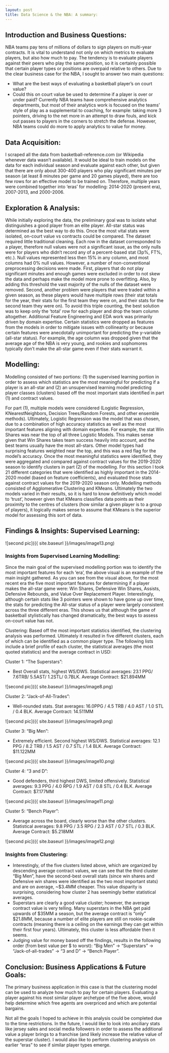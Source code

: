 ```yaml
---
layout: post
title: Data Science & the NBA: A summary: 
---
```


## Introduction and Business Questions:

NBA teams pay tens of millions of dollars to sign players on multi-year contracts. It is vital to understand not only on which metrics to evaluate players, but also how much to pay. The tendency is to evaluate players against their peers who play the same position, so it is certainly possible that certain player types or positions are overpaid relative to others.
Due to the clear business case for the NBA, I sought to answer two main questions:
- What are the best ways of evaluating a basketball player’s on court value?
- Could this on court value be used to determine if a player is over or under paid?
Currently NBA teams have comprehensive analytics departments, but most of their analytics work is focused on the teams’ style of play as a supplemental to coaching, for example: taking more 3 pointers, driving to the net more in an attempt to draw fouls, and kick out passes to players in the corners to stretch the defense. However, NBA teams could do more to apply analytics to value for money.

## Data Acquisition:

I scraped all the data from basketball-reference.com (or Wikipedia whenever data wasn’t available). It would be ideal to train models on the data for each individual season and evaluate against each other, but given that there are only about 300-400 players who play significant minutes per season (at least 8 minutes per game and 20 games played), there are too few rows for an effective model to be trained on. Therefore, multiple years were combined together into ‘eras’ for modelling: 2014-2020 (present era), 2007-2013, and 2000-2006.

## Exploration & Analysis:

While initially exploring the data, the preliminary goal was to isolate what distinguishes a good player from an elite player. All-star status was determined as the best way to do this. Once the most vital stats were isolated, on-court value vs contracts could be compared.
The dataset required little traditional cleaning. Each row in the dataset corresponded to a player, therefore null values were not a significant issue, as the only nulls were for players who didn’t record any of a percent-based stat (3p%, FT%, etc.). Null values represented less then 15% in any column, and most columns had 0% null values.
However, a number of non-conventional preprocessing decisions were made. First, players that do not play significant minutes and enough games were excluded in order to not skew the data and perhaps make the model more prone to overfitting. Also, by adding this threshold the vast majority of the nulls of the dataset were removed.
Second, another problem were players that were traded within a given season, as these players would have multiple rows (their stat totals for the year, their stats for the first team they were on, and their stats for the second team they were on). To avoid this triple counting, the best solution was to keep only the ‘total’ row for each player and drop the team column altogether.
Additional Feature Engineering and EDA work was primarily driven by domain expertise. Certain statistics were dropped as features from the models in order to mitigate issues with collinearity or because certain features were anecdotally unimportant for predicting the y-variable (all-star status). For example, the age column was dropped given that the average age of the NBA is very young, and rookies and sophomores typically don’t make the all-star game even if their stats warrant it.

## Modelling:

Modelling consisted of two portions: (1) the supervised learning portion in order to assess which statistics are the most meaningful for predicting if a player is an all-star and (2) an unsupervised learning model predicting player classes (clusters) based off the most important stats identified in part (1) and contract values.

For part (1), multiple models were considered (Logistic Regression, KNearestNeighbors, Decision Trees/Random Forests, and other ensemble methods). Ultimately, Logistic Regression was the model that was chosen, due to a combination of high accuracy statistics as well as the most important features aligning with domain expertise. For example, the stat Win Shares was near the top of all three Logistic Models. This makes sense given that Win Shares takes team success heavily into account, and the best teams usually have the most all-stars. Other model types had surprising features weighted near the top, and this was a red flag for the model’s accuracy.
Once the most meaningful statistics were identified, they were aggregated and compared against contract values for the 2019-2020 season to identify clusters in part (2) of the modelling. For this section I took 21 different categories that were identified as highly important in the 2014-2020 model (based on feature coefficients), and evaluated those stats against contract values for the 2019-2020 season only. Modelling methods consisted of Agglomerative Clustering and KMeans. Ultimately the two models varied in their results, so it is hard to know definitively which model to ‘trust’, however given that KMeans classifies data points as their proximity to the centres of clusters (how similar a given player is to a group of players), it logically makes sense to assume that KMeans is the superior model for assessing this sort of data.

## Findings & Insights: Supervised Learning:

![second pic]({{ site.baseurl }}/images/image13.png)

### Insights from Supervised Learning Modelling:
Since the main goal of the supervised modelling portion was to identify the most important features for each ‘era’, the above visual is an example of the main insight gathered. As you can see from the visual above, for the most recent era the five most important features for determining if a player makes the all-star game were: Win Shares, Defensive Win Shares, Assists, Defensive Rebounds, and Value Over Replacement Player.
Interestingly, although certain stats like 3 pointers were shown to have gone up over time, the stats for predicting the All-star status of a player were largely consistent across the three different eras. This shows us that although the game of basketball stylistically has changed dramatically, the best ways to assess on-court value has not.
 
Clustering:
Based off the most important statistics identified, the clustering analysis was performed. Ultimately it resulted in five different clusters, each of which can be identified as a common player type. The following lists include a brief profile of each cluster, the statistical averages (the most quoted statistics) and the average contract in USD:

Cluster 1: “The Superstars”:
- Best Overall stats, highest WS/DWS. Statistical averages: 23.1 PPG/ 7.6TRB/ 5.5AST/ 1.2STL/ 0.7BLK.
Average Contract: $21.894MM

![second pic]({{ site.baseurl }}/images/image8.png)

Cluster 2: “Jack-of-All-Trades”:
- Well-rounded stats. Stat averages: 16.0PPG / 4.5 TRB / 4.0 AST / 1.0 STL / 0.4 BLK. Average Contract:
14.511MM

![second pic]({{ site.baseurl }}/images/image9.png)

Cluster 3: “Big Men”:
- Extremely efficient. Second highest WS/DWS. Statistical averages: 12.1 PPG / 8.2 TRB / 1.5 AST / 0.7
STL / 1.4 BLK. Average Contract: $11.122MM

![second pic]({{ site.baseurl }}/images/image10.png)

Cluster 4: “3 and D”:
- Good defenders, third highest DWS, limited offensively. Statistical averages: 9.3 PPG / 4.0 RPG / 1.9
AST / 0.8 STL / 0.4 BLK. Average Contract: $7.177MM

![second pic]({{ site.baseurl }}/images/image11.png)

Cluster 5: “Bench Player”:
- Average across the board, clearly worse than the other clusters. Statistical averages: 9.8 PPG / 3.5
RPG / 2.3 AST / 0.7 STL / 0.3 BLK. Average Contract: $5.218MM 

![second pic]({{ site.baseurl }}/images/image12.png)


### Insights from Clustering:
- Interestingly, of the five clusters listed above, which are organized by descending average contract
values, we can see that the third cluster “Big Men”, have the second-best overall stats (since win shares and Defensive win shares were identified as the two most important stats) and are on average, ~$3.4MM cheaper. This value disparity is surprising, considering how cluster 2 has seemingly better statistical averages.
- Superstars are clearly a good value cluster; however, the average contract value is very telling. Many superstars in the NBA get paid upwards of $35MM a season, but the average contract is “only” $21.8MM, because a number of elite players are still on rookie-scale contracts (meaning there is a ceiling on the earnings they can get within their first four years). Ultimately, this cluster is less affordable then it seems.
- Judging value for money based off the findings, results in the following order (from best value per $ to worst): “Big Men” -> “Superstars” -> “Jack-of-all-trades” -> “3 and D” -> “Bench Player”.


## Conclusion: Business Applications & Future Goals:
The primary business application in this case is that the clustering model can be used to analyze how much to pay for certain players. Evaluating a player against his most similar player archetype of the five above, would help determine which free agents are overpriced and which are potential bargains.

Not all the goals I hoped to achieve in this analysis could be completed due to the time restrictions. In the future, I would like to look into anciliary stats like jersey sales and social media followers in order to assess the additional value a player brings to a franchise (and likely increase the relative value of the superstar cluster). I would also like to perform clustering analysis on earlier “eras” to see if similar player types emerge.